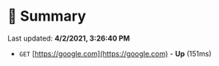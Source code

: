 # 📖 Summary
Last updated: **4/2/2021, 3:26:40 PM**

- `GET` [https://google.com](https://google.com) - **Up** (151ms)
